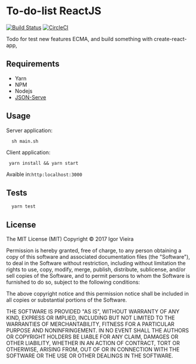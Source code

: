 # To-do-list ReactJS

[![Build Status](https://travis-ci.org/IgorVieira/todo-reactjs.svg?branch=master)](https://travis-ci.org/IgorVieira/todo-reactjs)
[![CircleCI](https://circleci.com/gh/IgorVieira/todo-reactjs.svg?style=svg)](https://circleci.com/gh/IgorVieira/todo-reactjs)
<!-- [![Build status](https://ci.appveyor.com/api/projects/status/aiy2grs2iprb8778?svg=true)](https://ci.appveyor.com/project/IgorVieira/todo-reactjs) -->

Todo for test new features ECMA, and build something with 
create-react-app, 

## Requirements
 - Yarn 
 - NPM
 - Nodejs
 - [JSON-Serve](https://www.npmjs.com/package/json-server)

## Usage

Server application:
```
  sh main.sh
```

Client application:
```
 yarn install && yarn start
```

Avaible in:`http:localhost:3000`


## Tests

```
  yarn test
```

## License

The MIT License (MIT) Copyright © 2017 Igor Vieira

Permission is hereby granted, free of charge, to any person obtaining a copy of this software and associated documentation files (the "Software"), to deal in the Software without restriction, including without limitation the rights to use, copy, modify, merge, publish, distribute, sublicense, and/or sell copies of the Software, and to permit persons to whom the Software is furnished to do so, subject to the following conditions:

The above copyright notice and this permission notice shall be included in all copies or substantial portions of the Software.

THE SOFTWARE IS PROVIDED "AS IS", WITHOUT WARRANTY OF ANY KIND, EXPRESS OR IMPLIED, INCLUDING BUT NOT LIMITED TO THE WARRANTIES OF MERCHANTABILITY, FITNESS FOR A PARTICULAR PURPOSE AND NONINFRINGEMENT. IN NO EVENT SHALL THE AUTHORS OR COPYRIGHT HOLDERS BE LIABLE FOR ANY CLAIM, DAMAGES OR OTHER LIABILITY, WHETHER IN AN ACTION OF CONTRACT, TORT OR OTHERWISE, ARISING FROM, OUT OF OR IN CONNECTION WITH THE SOFTWARE OR THE USE OR OTHER DEALINGS IN THE SOFTWARE.
